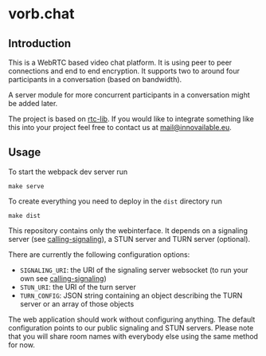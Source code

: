 # vorb.chat

## Introduction

This is a WebRTC based video chat platform. It is using peer to peer
connections and end to end encryption. It supports two to around four
participants in a conversation (based on bandwidth).

A server module for more concurrent participants in a conversation might be
added later.

The project is based on [rtc-lib](https://github.com/Innovailable/rtc-lib). If
you would like to integrate something like this into your project feel free to
contact us at mail@innovailable.eu.

## Usage

To start the webpack dev server run

    make serve

To create everything you need to deploy in the `dist` directory run

    make dist

This repository contains only the webinterface. It depends on a signaling
server (see
[calling-signaling](https://github.com/Innovailable/calling-signaling)), a STUN
server and TURN server (optional).

There are currently the following configuration options:

* `SIGNALING_URI`: the URI of the signaling server websocket (to run your own see [calling-signaling](https://github.com/Innovailable/calling-signaling))
* `STUN_URI`: the URI of the turn server
* `TURN_CONFIG`: JSON string containing an object describing the TURN server or an array of those objects

The web application should work without configuring anything. The default
configuration points to our public signaling and STUN servers. Please note that
you will share room names with everybody else using the same method for now.

